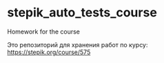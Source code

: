 # stepik_auto_tests_course
Homework for the course

Это репозиторий для хранения работ по курсу: https://stepik.org/course/575

